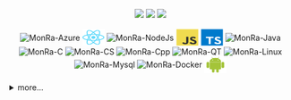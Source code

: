 <!--Hello
<h2><img src="https://emojis.slackmojis.com/emojis/images/1531849430/4246/blob-sunglasses.gif?1531849430" width="30"/> Hi 👋 , I'm MonRá! <img src="https://media.giphy.com/media/12oufCB0MyZ1Go/giphy.gif" width="50"></h2>
-->

<div>
  </p>
  <div align="center">
   <a href="https://www.facebook.com/ramon.chaib" target="_blank"><img src="https://img.shields.io/badge/-Facebook-%230077B5?style=for-the-badge&logo=facebook&logoColor=white" target="_blank"></a> 
  <a href="https://www.instagram.com/monrapps/" target="_blank"><img src="https://img.shields.io/badge/-Instagram-%23E4405F?style=for-the-badge&logo=instagram&logoColor=white" target="_blank"></a>
  <a href="https://www.linkedin.com/in/ramon-chaib-27007635/" target="_blank"><img src="https://img.shields.io/badge/-LinkedIn-%230077B5?style=for-the-badge&logo=linkedin&logoColor=white" target="_blank"></a>   
</div>
  
 <div style="display: inline_block" align="center"><br>
  <img align="center" alt="MonRa-Azure" height="30" width="40" src="https://cdn.jsdelivr.net/gh/devicons/devicon/icons/azure/azure-original.svg">
  <img align="center" alt="MonRa-React" height="30" width="40" src="https://raw.githubusercontent.com/devicons/devicon/master/icons/react/react-original.svg">
  <img align="center" alt="MonRa-NodeJs" height="30" width="40" src="https://cdn.jsdelivr.net/gh/devicons/devicon/icons/nodejs/nodejs-original.svg">
  <img align="center" alt="MonRa-Js" height="30" width="40" src="https://raw.githubusercontent.com/devicons/devicon/master/icons/javascript/javascript-original.svg">     <img align="center" alt="MonRa-Ts" height="30" width="40" src="https://raw.githubusercontent.com/devicons/devicon/master/icons/typescript/typescript-original.svg">
  <img align="center" alt="MonRa-Java" height="30" width="40" src="https://cdn.jsdelivr.net/gh/devicons/devicon/icons/java/java-original.svg">
  <img align="center" alt="MonRa-C" height="30" width="40" src="https://cdn.jsdelivr.net/gh/devicons/devicon/icons/c/c-original.svg">
  <img align="center" alt="MonRa-CS" height="30" width="40" src="https://cdn.jsdelivr.net/gh/devicons/devicon/icons/csharp/csharp-original.svg">
  <img align="center" alt="MonRa-Cpp" height="30" width="40" src="https://cdn.jsdelivr.net/gh/devicons/devicon/icons/cplusplus/cplusplus-original.svg">
  <img align="center" alt="MonRa-QT" height="30" width="40" src="https://cdn.jsdelivr.net/gh/devicons/devicon/icons/qt/qt-original.svg">
  <img align="center" alt="MonRa-Linux" height="30" width="40" src="https://cdn.jsdelivr.net/gh/devicons/devicon/icons/linux/linux-original.svg">
  <img align="center" alt="MonRa-Mysql" height="30" width="40" src="https://cdn.jsdelivr.net/gh/devicons/devicon/icons/mysql/mysql-original.svg">
  <img align="center" alt="MonRa-Docker" height="30" width="40" src="https://cdn.jsdelivr.net/gh/devicons/devicon/icons/docker/docker-original.svg">  
  <img align="center" alt="MonRa-Android" height="30" width="40" src="https://github.com/devicons/devicon/blob/master/icons/android/android-original.svg">
  
</div>
</a>

</br>
<!--
[![github activity graph](https://activity-graph.herokuapp.com/graph?username=monrapps&theme=chartreuse-dark)](https://github.com/monrapps/)
-->
<div>
<details>
      <summary>more...</summary>
      
<!--
### <img src="https://media.giphy.com/media/VgCDAzcKvsR6OM0uWg/giphy.gif" width="50"> A little more about me...  

```javascript
const monra = {
    pronouns: "He" | "Him",
    code: ["any"],
    askMeAbout: ["any"],
    technologies: {
        backEnd: {
            js: ["any"],
        },
        mobileApp: {
            native: ["Android Development"]
        },
        devOps: ["AWS", "Docker🐳", "Route53", "Nginx"],
        databases: ["mongo", "MySql", "sqlite"],
        misc: ["Firebase", "Socket.IO", "selenium", "open-cv", "php", "SuiteApp"]
    },
    architecture: ["Serverless Architecture", "Progressive web applications", "Single page applications"],
    currentFocus: "Building Robots to ease opertations",
    funFact: "There are two ways to write error-free programs; only the third one works"
};
```
-->

---
<!--START_SECTION:waka-->
![Code Time](http://img.shields.io/badge/Code%20Time-1%2C135%20hrs%2042%20mins-blue)

![Profile Views](http://img.shields.io/badge/Profile%20Views-0-blue)

![Lines of code](https://img.shields.io/badge/From%20Hello%20World%20I%27ve%20Written-3.2%20million%20lines%20of%20code-blue)

**🐱 My GitHub Data** 

> 📦 60.6 kB Used in GitHub's Storage 
 > 
> 🚫 Not Opted to Hire
 > 
> 📜 24 Public Repositories 
 > 
> 🔑 20 Private Repositories 
 > 
**I'm an Early 🐤** 

```text
🌞 Morning                9208 commits        ████████░░░░░░░░░░░░░░░░░   33.62 % 
🌆 Daytime                11988 commits       ███████████░░░░░░░░░░░░░░   43.77 % 
🌃 Evening                4078 commits        ████░░░░░░░░░░░░░░░░░░░░░   14.89 % 
🌙 Night                  2117 commits        ██░░░░░░░░░░░░░░░░░░░░░░░   07.73 % 
```
📅 **I'm Most Productive on Thursday** 

```text
Monday                   5134 commits        █████░░░░░░░░░░░░░░░░░░░░   18.74 % 
Tuesday                  5016 commits        █████░░░░░░░░░░░░░░░░░░░░   18.31 % 
Wednesday                5124 commits        █████░░░░░░░░░░░░░░░░░░░░   18.71 % 
Thursday                 5878 commits        █████░░░░░░░░░░░░░░░░░░░░   21.46 % 
Friday                   3838 commits        ████░░░░░░░░░░░░░░░░░░░░░   14.01 % 
Saturday                 1364 commits        █░░░░░░░░░░░░░░░░░░░░░░░░   04.98 % 
Sunday                   1037 commits        █░░░░░░░░░░░░░░░░░░░░░░░░   03.79 % 
```


📊 **This Week I Spent My Time On** 

```text
🕑︎ Time Zone: America/Sao_Paulo

💬 Programming Languages: 
TypeScript               1 hr 28 mins        ███████░░░░░░░░░░░░░░░░░░   26.54 % 
YAML                     1 hr 16 mins        ██████░░░░░░░░░░░░░░░░░░░   23.10 % 
Other                    47 mins             ████░░░░░░░░░░░░░░░░░░░░░   14.38 % 
Docker                   45 mins             ███░░░░░░░░░░░░░░░░░░░░░░   13.80 % 
Bash                     39 mins             ███░░░░░░░░░░░░░░░░░░░░░░   11.74 % 

🔥 Editors: 
VS Code                  5 hrs 32 mins       █████████████████████████   100.00 % 

🐱‍💻 Projects: 
gww-v6i_gridsafe_node    2 hrs 20 mins       ███████████░░░░░░░░░░░░░░   42.13 % 
wlm-backend              1 hr 42 mins        ████████░░░░░░░░░░░░░░░░░   30.66 % 
Unknown Project          40 mins             ███░░░░░░░░░░░░░░░░░░░░░░   12.16 % 
gww-v6i                  21 mins             ██░░░░░░░░░░░░░░░░░░░░░░░   06.42 % 
wlm-infra                16 mins             █░░░░░░░░░░░░░░░░░░░░░░░░   05.06 % 

💻 Operating System: 
WSL                      4 hrs 52 mins       ██████████████████████░░░   87.84 % 
Windows                  40 mins             ███░░░░░░░░░░░░░░░░░░░░░░   12.16 % 
```

**I Mostly Code in C++** 

```text
Java                     9 repos             ███░░░░░░░░░░░░░░░░░░░░░░   10.84 % 
JavaScript               8 repos             ██░░░░░░░░░░░░░░░░░░░░░░░   09.64 % 
Python                   8 repos             ██░░░░░░░░░░░░░░░░░░░░░░░   09.64 % 
HTML                     5 repos             ██░░░░░░░░░░░░░░░░░░░░░░░   06.02 % 
Shell                    4 repos             █░░░░░░░░░░░░░░░░░░░░░░░░   04.82 % 
```



**Timeline**

![Lines of Code chart](https://raw.githubusercontent.com/monrapps/monrapps/master/assets/bar_graph.png)


 Last Updated on 06/05/2025 11:54:20 UTC
<!--END_SECTION:waka-->
